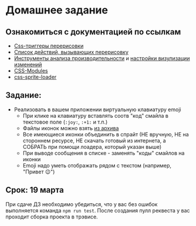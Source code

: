 # Домашнее задание

## Ознакомиться с документацией по ссылкам

- [Css-триггеры перерисовки](https://csstriggers.com/)
- [Список действий, вызывающих перерисовку](https://gist.github.com/paulirish/5d52fb081b3570c81e3a)
- [Инструменты анализа производительности]( http://bit.ly/perfomance-tools) и [настройки визулизации изменений](http://bit.ly/render-settings )
- [CSS-Modules](https://github.com/css-modules/css-modules)
- [css-sprite-loader](https://www.npmjs.com/package/css-sprite-loader)

## Задание:

- Реализовать в вашем приложении виртуальную клавиатуру emoji
   - При клике на клавиатуру вставлять соотв "код" смайла в текстовое поле (`:joy:`, `:+1:` и т.п.)
   - Файлы иконок можно взять [из архива](https://drive.google.com/open?id=1L76xAN15qVtYj2lB1pag0SpPX878zQiU)
   - Все имеющиеся иконки объединить в спрайт (НЕ вручную, НЕ на стороннем ресурсе, НЕ скачать готовый из интернета, а СОБРАТЬ при помощи лоадера, который указан выше)
   - При выводе сообщения в списке - заменять "коды" смайлов на иконки
   - Emoji надо уметь отображать рядом с текстом (например, "Привет 😉")


## Срок: 19 марта

При сдаче ДЗ необходимо убедиться, что у вас без ошибок выполняется команда `npm run test`.
После создания пулл реквеста у вас проходит сборка проекта в трэвисе.
